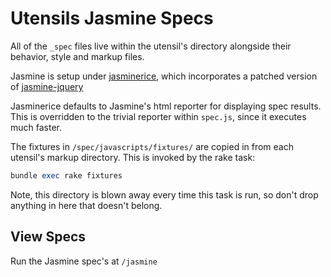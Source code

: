 
# Utensils Jasmine Specs

All of the `_spec` files live within the utensil's directory alongside
their behavior, style and markup files.

Jasmine is setup under [jasminerice](https://github.com/bradphelan/jasminerice), which
incorporates a patched version of [jasmine-jquery](https://github.com/velesin/jasmine-jquery)

Jasminerice defaults to Jasmine's html reporter for displaying spec
results. This is overridden to the trivial reporter within `spec.js`,
since it executes much faster.

The fixtures in `/spec/javascripts/fixtures/` are copied in from each
utensil's markup directory. This is invoked by the rake task:

```ruby
bundle exec rake fixtures
```
Note, this directory is blown away every time this task is run, so don't
drop anything in here that doesn't belong.

## View Specs
Run the Jasmine spec's at `/jasmine`

